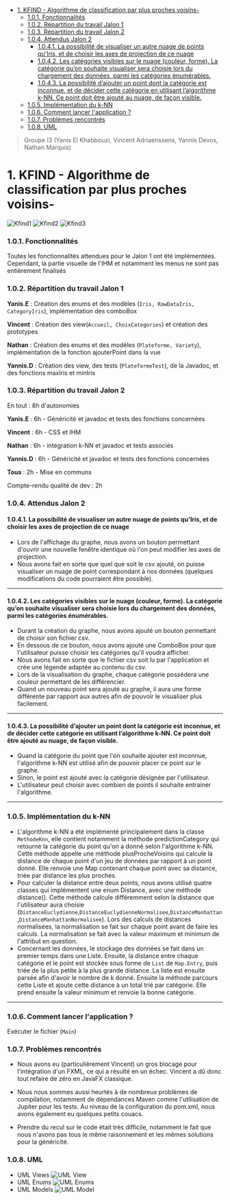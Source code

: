 - [1. KFIND - Algorithme de classification par plus proches voisins-](#1-kfind---algorithme-de-classification-par-plus-proches-voisins-)
    - [1.0.1. Fonctionnalités](#101-fonctionnalités)
    - [1.0.2. Répartition du travail Jalon 1](#102-répartition-du-travail-jalon-1)
    - [1.0.3. Répartition du travail Jalon 2](#103-répartition-du-travail-jalon-2)
    - [1.0.4. Attendus Jalon 2](#104-attendus-jalon-2)
      - [1.0.4.1. La possibilité de visualiser un autre nuage de points qu'Iris, et de choisir les axes de projection de ce nuage](#1041-la-possibilité-de-visualiser-un-autre-nuage-de-points-quiris-et-de-choisir-les-axes-de-projection-de-ce-nuage)
      - [1.0.4.2. Les catégories visibles sur le nuage (couleur, forme). La catégorie qu’on souhaite visualiser sera choisie lors du chargement des données, parmi les catégories énumérables.](#1042-les-catégories-visibles-sur-le-nuage-couleur-forme-la-catégorie-quon-souhaite-visualiser-sera-choisie-lors-du-chargement-des-données-parmi-les-catégories-énumérables)
      - [1.0.4.3. La possibilité d’ajouter un point dont la catégorie est inconnue, et de décider cette catégorie en utilisant l’algorithme k-NN. Ce point doit être ajouté au nuage, de façon visible.](#1043-la-possibilité-dajouter-un-point-dont-la-catégorie-est-inconnue-et-de-décider-cette-catégorie-en-utilisant-lalgorithme-k-nn-ce-point-doit-être-ajouté-au-nuage-de-façon-visible)
    - [1.0.5. Implémentation du k-NN](#105-implémentation-du-k-nn)
    - [1.0.6. Comment lancer l'application ?](#106-comment-lancer-lapplication-)
    - [1.0.7. Problèmes rencontrés](#107-problèmes-rencontrés)
    - [1.0.8. UML](#108-uml)

> Groupe I3 (Yanis El Khabbouzi, Vincent Adriaenssens, Yannis Devos, Nathan Marquis)

# 1. KFIND - Algorithme de classification par plus proches voisins-

![Kfind1](./res/images/kfind1.png)
![Kfind2](./res/images/kfind2.png)
![Kfind3](./res/images/kfind3.png)

### 1.0.1. Fonctionnalités
Toutes les fonctionnalités attendues pour le Jalon 1 ont été implémentées.
Cependant, la partie visuelle de l'IHM et notamment les menus ne sont pas entièrement finalisés

### 1.0.2. Répartition du travail Jalon 1
**Yanis.E** : Création des enums et des modèles (`Iris, RawDataIris, CategoryIris`), implémentation des comboBox

**Vincent** : Création des view(`Accueil, ChoixCategories`) et création des prototypes

**Nathan** : Création des enums et des modèles (`Plateforme, Variety`), implémentation de la fonction ajouterPoint dans la vue

**Yannis.D** : Création des view, des tests (`PlateformeTest`), de la Javadoc, et des fonctions maxIris et minIris

### 1.0.3. Répartition du travail Jalon 2

En tout : 8h d'autonomies

**Yanis.E** : 6h - Généricité et javadoc et tests des fonctions concernées

**Vincent** : 6h - CSS et IHM

**Nathan** : 6h - intégration k-NN et javadoc et tests associés

**Yannis.D** : 6h - Généricité et javadoc et tests des fonctions concernées

**Tous** : 2h - Mise en communs

Compte-rendu qualité de dev : 2h

### 1.0.4. Attendus Jalon 2

#### 1.0.4.1. La possibilité de visualiser un autre nuage de points qu'Iris, et de choisir les axes de projection de ce nuage

- Lors de l'affichage du graphe, nous avons un bouton permettant d'ouvrir une nouvelle fenêtre identique où l'on peut modifier les axes de projection.
- Nous avons fait en sorte que quel que soit le csv ajouté, on puisse visualiser un nuage de point correspondant à nos données (quelques modifications du code pourraient être possible).

---

#### 1.0.4.2. Les catégories visibles sur le nuage (couleur, forme). La catégorie qu’on souhaite visualiser sera choisie lors du chargement des données, parmi les catégories énumérables.

- Durant la création du graphe, nous avons ajouté un bouton permettant de choisir son fichier csv.
- En dessous de ce bouton, nous avons ajouté une ComboBox pour que l'utilisateur puisse choisir les catégories qu'il voudra afficher.
- Nous avons fait en sorte que le fichier csv soit lu par l'application et crée une légende adaptée au contenu du csv.
- Lors de la visualisation du graphe, chaque catégorie possédera une couleur permettant de les différencier.
- Quand un nouveau point sera ajouté au graphe, il aura une forme différente par rapport aux autres afin de pouvoir le visualiser plus facilement.

---
#### 1.0.4.3. La possibilité d’ajouter un point dont la catégorie est inconnue, et de décider cette catégorie en utilisant l’algorithme k-NN. Ce point doit être ajouté au nuage, de façon visible.

- Quand la catégorie du point que l'on souhaite ajouter est inconnue, l'algorithme k-NN est utilisé afin de pouvoir placer ce point sur le graphe.
- Sinon, le point est ajouté avec la catégorie désignée par l'utilisateur.
- L'utilisateur peut choisir avec combien de points il souhaite entrainer l'algorithme.

---

### 1.0.5. Implémentation du k-NN

- L'algorithme k-NN a été implémenté principalement dans la classe `MethodeKnn`, elle contient notamment la méthode predictionCategory qui retourne la catégorie du point 
qu'on a donné selon l'algorithme k-NN. Cette méthode appelle une méthode plusProcheVoisins qui calcule la distance de chaque point d'un jeu de données par rapport à un point donné.
Elle renvoie une Map contenant chaque point avec sa distance, triée par distance les plus proches.
- Pour calculer la distance entre deux points, nous avons utilisé quatre classes qui implémentent une enum Distance, avec une méthode distance(). 
Cette méthode calcule différemment selon la distance que l'utilisateur aura choisie (`DistanceEuclydienne`,`DistanceEuclydienneNormalisee`,`DistanceManhattan`,`DistanceManhattanNormalisee`).
Lors des calculs de distances normalisées, la normalisation se fait sur chaque point avant de faire les calculs. 
La normalisation se fait avec la valeur maximum et minimum de l'attribut en question.
- Concernant les données, le stockage des données se fait dans un premier temps dans une Liste. 
Ensuite, la distance entre chaque catégorie et le point est stockée sous forme de `List` de `Map.Entry`, puis triée de la plus petite à la plus grande distance. 
La liste est ensuite parsée afin d'avoir le nombre de k donné.
Ensuite la méthode parcours cette Liste et ajoute cette distance à un total trié par catégorie. Elle prend ensuite la valeur minimum et renvoie la bonne catégorie.

---

### 1.0.6. Comment lancer l'application ?

Exécuter le fichier (`Main`)

### 1.0.7. Problèmes rencontrés

- Nous avons eu (particulièrement Vincent) un gros blocage pour l'intégration d'un FXML, ce qui a résulté en un échec.
  Vincent a dû donc tout refaire de zéro en JavaFX classique.

- Nous nous sommes aussi heurtés à de nombreux problèmes de compilation, notamment de dépendances Maven comme l'utilisation de Jupiter pour les tests.
  Au niveau de la configuration du pom.xml, nous avons également eu quelques petits couacs.

- Prendre du recul sur le code était très difficile, notamment le fait que nous n'avons pas tous le même raisonnement et les mêmes solutions pour la généricité.

### 1.0.8. UML
- UML Views
![UML View](./res/images/View.png)
- UML Enums
![UML Enums](./res/images/enums.png)
- UML Models
![UML Model](./res/images/model.png)